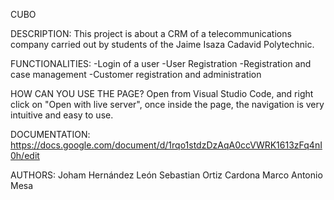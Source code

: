 CUBO

DESCRIPTION:
This project is about a CRM of a telecommunications company carried out by students of the Jaime Isaza Cadavid Polytechnic.

FUNCTIONALITIES:
-Login of a user
-User Registration
-Registration and case management
-Customer registration and administration

HOW CAN YOU USE THE PAGE?
Open from Visual Studio Code, and right click on "Open with live server", once inside the page, the navigation is very intuitive and easy to use.

DOCUMENTATION:
https://docs.google.com/document/d/1rqo1stdzDzAqA0ccVWRK1613zFq4nI0h/edit

AUTHORS:
Joham Hernández León
Sebastian Ortiz Cardona
Marco Antonio Mesa